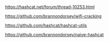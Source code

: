 https://hashcat.net/forum/thread-10253.html

https://github.com/brannondorsey/wifi-cracking

https://github.com/hashcat/hashcat-utils

https://github.com/brannondorsey/naive-hashcat
